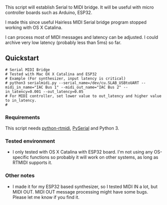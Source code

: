 
This script will establish Serial to MIDI bridge.
It will be useful with micro controller boards such as Arduino, ESP32.

I made this since useful Hairless MIDI Serial bridge program stopped working with OS X Catalina.

I can process most of MIDI messages and latency can be adjusted. I could archive very low latency (probably less than 5ms) so far.

## Quickstart
```
# Serial MIDI Bridge
# Tested with Mac OX X Catalina and ESP32
# Example (For synthesizer, input latency is critical)
# python3 serialmidi.py --serial_name=/dev/cu.SLAB_USBtoUART --midi_in_name="IAC Bus 1" --midi_out_name="IAC Bus 2" --in_latency=0.001 --out_latency=0.05
# For MIDI controller, set lower value to out_latency and higher value to in_latency.
#
```

### Requirements

This script needs [python-rtmidi](https://pypi.org/project/python-rtmidi/), [PySerial](https://pypi.org/project/pyserial/) and Python 3.

### Tested environment
- I only tested with OS X Catalina with ESP32 board. I'm not using any OS-specific functions so probably it will work on other systems, as long as RTMIDI supports it.

### Other notes
- I made it for my ESP32 based synthesizer, so I tested MIDI IN a lot, but MIDI OUT. MIDI OUT message processing might have some bugs. Please let me know if you find it.


